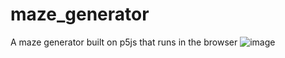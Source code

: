 # maze_generator

A maze generator built on p5js that runs in the browser
![image](https://user-images.githubusercontent.com/31375073/145336836-951597e9-65b7-45ca-8ccc-23111ad6a0e2.png)
